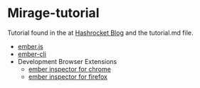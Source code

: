 # Mirage-tutorial

Tutorial found in the at [Hashrocket Blog](http://hashrocket.com/blog/posts/test-driving-a-stubbed-api-in-ember-with-ember-cli-mirage) and the tutorial.md file.

* [ember.js](http://emberjs.com/)
* [ember-cli](http://www.ember-cli.com/)
* Development Browser Extensions
  * [ember inspector for chrome](https://chrome.google.com/webstore/detail/ember-inspector/bmdblncegkenkacieihfhpjfppoconhi)
  * [ember inspector for firefox](https://addons.mozilla.org/en-US/firefox/addon/ember-inspector/)

